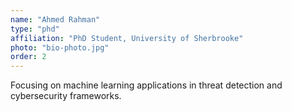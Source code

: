 ```yaml
---
name: "Ahmed Rahman"
type: "phd"
affiliation: "PhD Student, University of Sherbrooke"
photo: "bio-photo.jpg"
order: 2
---
```


Focusing on machine learning applications in threat detection and cybersecurity frameworks.